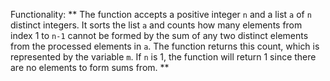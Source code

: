 Functionality: ** The function accepts a positive integer `n` and a list `a` of `n` distinct integers. It sorts the list `a` and counts how many elements from index 1 to `n-1` cannot be formed by the sum of any two distinct elements from the processed elements in `a`. The function returns this count, which is represented by the variable `m`. If `n` is 1, the function will return 1 since there are no elements to form sums from. **